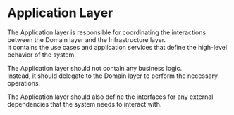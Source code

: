 # Application Layer

The Application layer is responsible for coordinating the interactions between the Domain layer and the Infrastructure layer.  
It contains the use cases and application services that define the high-level behavior of the system.  

The Application layer should not contain any business logic.  
Instead, it should delegate to the Domain layer to perform the necessary operations.  

The Application layer should also define the interfaces for any external dependencies that the system needs to interact with.
